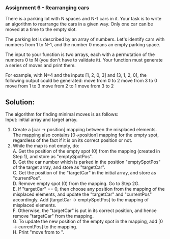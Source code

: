 ### Assignment 6 - Rearranging cars
There is a parking lot with N spaces and N-1 cars in it. Your task is to write an algorithm to rearrange the cars in a given way. Only one car can be moved at a time to the empty slot.

The parking lot is described by an array of numbers. Let's identify cars with numbers from 1 to N-1, and the number 0 means an empty parking space.

The input to your function is two arrays, each with a permutation of the numbers 0 to N (you don't have to validate it). Your function must generate a series of moves and print them.

For example, with N=4 and the inputs [1, 2, 0, 3] and [3, 1, 2, 0], the following output could be generated:
move from 0 to 2
move from 3 to 0
move from 1 to 3
move from 2 to 1
move from 3 to 2

## Solution:    
The algorithm for finding minimal moves is as follows:  
Input: initial array and target array.  
1. Create a [car -> position] mapping between the misplaced elements. The mapping also contains [0->position] mapping for the empty spot, regardless of the fact if it is on its correct position or not.  
2. While the map is not empty, do:  
     A. Get the position of the empty spot (0) from the mapping (created in Step 1), and store as "emptySpotPos".  
     B. Get the car number which is parked in the position "emptySpotPos" of the target array, and store as "targetCar".  
     C. Get the position of the "targetCar" in the initial array, and store as "currentPos".  
     D. Remove empty spot (0) from the mapping. Go to Step 2G.  
     E. If "targetCar" == 0, then choose any position from the mapping of the misplaced elements, and update the "targetCar" and "currentPos" accordingly. Add [targetCar -> emptySpotPos] to the mapping of misplaced elements.  
     F. Otherwise, the "targetCar" is put in its correct position, and hence remove "targetCar" from the mapping.  
     G. To update the new position of the empty spot in the mapping, add [0 -> currentPos] to the mapping.  
     H. Print "move from <currentPos> to <emptySpotPos>".  
